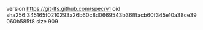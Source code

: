 version https://git-lfs.github.com/spec/v1
oid sha256:345165f0210293a26b60c8d0669543b36fffacb60f345e10a38ce39060b585f8
size 909
